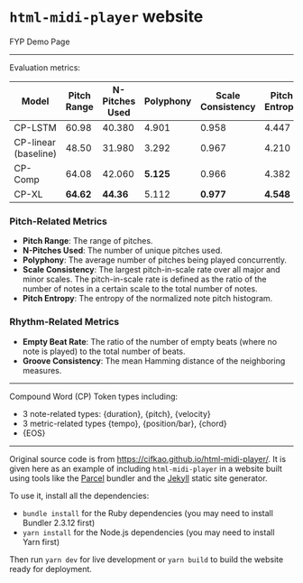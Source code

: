 # `html-midi-player` website

FYP Demo Page

---
Evaluation metrics:

| Model             | Pitch Range | N-Pitches Used | Polyphony | Scale Consistency | Pitch Entropy | Empty Beat Rate | Groove Consistency |
|-------------------|-------------|----------------|-----------|-------------------|---------------|-----------------|--------------------|
| CP-LSTM           | 60.98       | 40.380         | 4.901     | 0.958             | 4.447         | 0.091           | 0.993              |
| CP-linear (baseline) | 48.50    | 31.980         | 3.292     | 0.967             | 4.210         | 0.030           | 0.995              |
| CP-Comp           | 64.08       | 42.060         | **5.125**     | 0.966         | 4.382         | 0.045           | 0.994              |
| CP-XL             | **64.62**  | **44.36**      | 5.112     | **0.977**        | **4.548**      | **0.021**       | 0.992              |

### Pitch-Related Metrics
- **Pitch Range**: The range of pitches.
- **N-Pitches Used**: The number of unique pitches used.
- **Polyphony**: The average number of pitches being played concurrently.
- **Scale Consistency**: The largest pitch-in-scale rate over all major and minor scales. The pitch-in-scale rate is defined as the ratio of the number of notes in a certain scale to the total number of notes.
- **Pitch Entropy**: The entropy of the normalized note pitch histogram.

### Rhythm-Related Metrics
- **Empty Beat Rate**: The ratio of the number of empty beats (where no note is played) to the total number of beats.
- **Groove Consistency**: The mean Hamming distance of the neighboring measures.

---
Compound Word (CP)
Token types including:
- 3 note-related types: {duration}, {pitch}, {velocity}
- 3 metric-related types {tempo}, {position/bar}, {chord}
- {EOS}

---

Original source code is from https://cifkao.github.io/html-midi-player/. It is given here as an example of including `html-midi-player` in a website built using tools like the [Parcel](https://parceljs.org/) bundler and the [Jekyll](https://jekyllrb.com/) static site generator.

To use it, install all the dependencies:
- `bundle install` for the Ruby dependencies (you may need to install Bundler 2.3.12 first)
- `yarn install` for the Node.js dependencies (you may need to install Yarn first)

Then run `yarn dev` for live development or `yarn build` to build the website ready for deployment.
